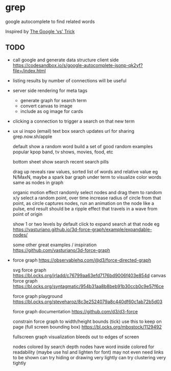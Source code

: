 # grep
google autocomplete to find related words

Inspired by [The Google ‘vs’ Trick](https://medium.com/applied-data-science/the-google-vs-trick-618c8fd5359f)

## TODO
- call google and generate data structure client side
  https://codesandbox.io/s/google-autocomplete-jsonp-qk2yf?file=/index.html

- listing results by number of connections will be useful

- server side rendering for meta tags
  - generate graph for search term
  - convert canvas to image
  - include as og image for cards

- clicking a connection to trigger a search on that new term

- ux
  ui inspo (email)
  text box
  search updates url for sharing
  grep.now.sh/apple

  default show a random word
  build a set of good random examples
  popular kpop band, tv shows, movies, food, etc

  bottom sheet show search
  recent search pills

  drag up reveals raw values, sorted list of words and relative value eg N/MaxN, maybe a spark bar graph under term to visualize
  color words same as nodes in graph

  organic motion effect
  randomly select nodes and drag them to random x/y
  select a random point, over time increase radius of circle from that point, as circle captures nodes, run an animation on the node like a pulse, end result should be a ripple effect that travels in a wave from point of origin

  show 1 or two levels by default
  click to expand search at that node
  eg https://vasturiano.github.io/3d-force-graph/example/expandable-nodes/

  some other great examples / inspiration
  https://github.com/vasturiano/3d-force-graph


- force graph
  https://observablehq.com/@d3/force-directed-graph

  svg force graph
  https://bl.ocks.org/jrladd/c76799aa63efd7176bd9006f403e854d
  canvas force graph
  https://bl.ocks.org/syntagmatic/954b31aa8b8beb91b30ccb0c9e57f6ce

  force graph playground
  https://bl.ocks.org/steveharoz/8c3e2524079a8c440df60c1ab72b5d03


  force graph documentation
  https://github.com/d3/d3-force


  constrain force graph to width/height bounds (tick)
  use this to keep on page (full screen bounding box)
  https://bl.ocks.org/mbostock/1129492

  fullscreen graph visualization
  bleeds out to edges of screen

  nodes colored by search depth
  nodes have word inside colored for readability
  (maybe use hsl  and lighten for font)
  may not even need links to be shown
  can try hiding or drawing very lightly
  can try clustering very tightly


